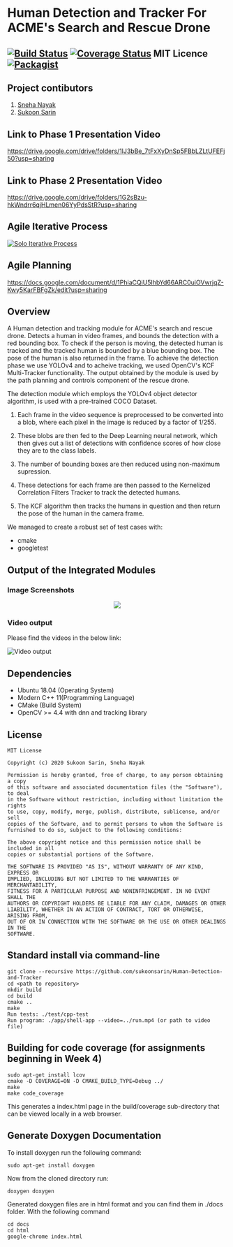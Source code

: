 # Human Detection and Tracker For ACME's Search and Rescue Drone
[![Build Status](https://travis-ci.org/sukoonsarin/Human-Detection-and-Tracker.svg?branch=master)](https://travis-ci.org/github/sukoonsarin/Human-Detection-and-Tracker)
[![Coverage Status](https://coveralls.io/repos/github/sukoonsarin/Human-Detection-and-Tracker/badge.svg?branch=master)](https://coveralls.io/github/sukoonsarin/Human-Detection-and-Tracker?branch=master)
MIT Licence 
[![Packagist](https://img.shields.io/packagist/l/doctrine/orm.svg)](LICENSE) 
---

## Project contibutors

1) [Sneha Nayak](https://github.com/snehanyk05)
2) [Sukoon Sarin](https://github.com/sukoonsarin)

## Link to Phase 1 Presentation Video

https://drive.google.com/drive/folders/1lJ3bBe_7tFxXyDnSp5FBbLZLtUFEFj50?usp=sharing

## Link to Phase 2 Presentation Video

https://drive.google.com/drive/folders/1G2sBzu-hkWndrr6qjHLmen06YyPdsStR?usp=sharing

## Agile Iterative Process
[![Solo Iterative Process](https://img.shields.io/badge/AIP-ClickHere-brightgreen.svg?style=flat)](https://docs.google.com/spreadsheets/d/1CHGazXVQ__rPbJ77KxTLwJCWrwvfs2NZH7G_nNfibtA/edit#gid=0) 

## Agile Planning
https://docs.google.com/document/d/1PhiaCQiU5IhbYd66ARC0uiOVwrjqZ-Kwy5KarFBFgZk/edit?usp=sharing



## Overview

A Human detection and tracking module for ACME's search and rescue drone. Detects a human in video frames, and bounds the detection with a red bounding box. To check if the person is moving, the detected human is tracked and the tracked human is bounded by a blue bounding box. The pose of the human is also returned in the frame. To achieve the detection phase we use YOLOv4 and to acheive tracking, we used OpenCV's KCF Multi-Tracker functionality. The output obtained by the module is used by the path planning and controls component of the rescue drone.

The detection module which employs the YOLOv4 object detector algorithm, is used with a pre-trained COCO Dataset.
1. Each frame in the video sequence is preprocessed to be converted into a blob, where each pixel in the image is reduced by a factor of 1/255. 

2. These blobs are then fed to the Deep Learning neural network, which then gives out a list of detections with confidence scores of how close they are to the class labels.

3. The number of bounding boxes are then reduced using non-maximum supression.

4. These detections for each frame are then passed to the Kernelized Correlation Filters Tracker to track the detected humans.

5. The KCF algorithm then tracks the humans in question and then return the pose of the human in the camera frame.

We managed to create a robust set of test cases with:

- cmake
- googletest

## Output of the Integrated Modules 
### Image Screenshots 
<p align="center">
<img src="https://github.com/sukoonsarin/Human-Detection-and-Tracker/blob/master/output/output.png">
</p> 


### Video output
Please find the videos in the below link:

![Video output](https://drive.google.com/drive/folders/1WQY_-ZKl6SaCuTw_C-mdeYvkv5fAyVub?usp=sharing) 

## Dependencies

* Ubuntu 18.04 (Operating System)
* Modern C++ 11(Programming Language)
* CMake (Build System)
* OpenCV >= 4.4 with dnn and tracking library

## License 

```
MIT License

Copyright (c) 2020 Sukoon Sarin, Sneha Nayak

Permission is hereby granted, free of charge, to any person obtaining a copy
of this software and associated documentation files (the "Software"), to deal
in the Software without restriction, including without limitation the rights
to use, copy, modify, merge, publish, distribute, sublicense, and/or sell
copies of the Software, and to permit persons to whom the Software is
furnished to do so, subject to the following conditions:

The above copyright notice and this permission notice shall be included in all
copies or substantial portions of the Software.

THE SOFTWARE IS PROVIDED "AS IS", WITHOUT WARRANTY OF ANY KIND, EXPRESS OR
IMPLIED, INCLUDING BUT NOT LIMITED TO THE WARRANTIES OF MERCHANTABILITY,
FITNESS FOR A PARTICULAR PURPOSE AND NONINFRINGEMENT. IN NO EVENT SHALL THE
AUTHORS OR COPYRIGHT HOLDERS BE LIABLE FOR ANY CLAIM, DAMAGES OR OTHER
LIABILITY, WHETHER IN AN ACTION OF CONTRACT, TORT OR OTHERWISE, ARISING FROM,
OUT OF OR IN CONNECTION WITH THE SOFTWARE OR THE USE OR OTHER DEALINGS IN THE
SOFTWARE.
```

## Standard install via command-line

```
git clone --recursive https://github.com/sukoonsarin/Human-Detection-and-Tracker
cd <path to repository>
mkdir build
cd build
cmake ..
make
Run tests: ./test/cpp-test
Run program: ./app/shell-app --video=../run.mp4 (or path to video file)
```

## Building for code coverage (for assignments beginning in Week 4)
```
sudo apt-get install lcov
cmake -D COVERAGE=ON -D CMAKE_BUILD_TYPE=Debug ../
make
make code_coverage
```
This generates a index.html page in the build/coverage sub-directory that can be viewed locally in a web browser.


## Generate Doxygen Documentation

To install doxygen run the following command:
```
sudo apt-get install doxygen
```
Now from the cloned directory run:
```
doxygen doxygen
```

Generated doxygen files are in html format and you can find them in ./docs folder. With the following command
```
cd docs
cd html
google-chrome index.html